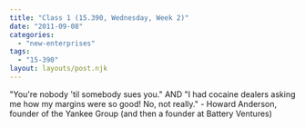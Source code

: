 ```yaml
---
title: "Class 1 (15.390, Wednesday, Week 2)"
date: "2011-09-08"
categories: 
  - "new-enterprises"
tags: 
  - "15-390"
layout: layouts/post.njk
---
```


"You're nobody 'til somebody sues you." AND "I had cocaine dealers asking me how my margins were so good! No, not really." - Howard Anderson, founder of the Yankee Group (and then a founder at Battery Ventures)
